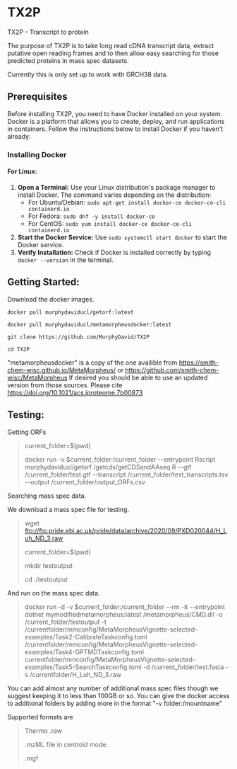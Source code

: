 # TX2P
TX2P - Transcript to protein

The purpose of TX2P is to take long read cDNA transcript data, extract putative open reading frames and to then allow easy searching for those predicted proteins in mass spec datasets.

Currently this is only set up to work with GRCH38 data.

## Prerequisites

Before installing TX2P, you need to have Docker installed on your system. Docker is a platform that allows you to create, deploy, and run applications in containers. Follow the instructions below to install Docker if you haven't already:

### Installing Docker

#### For Linux:

1. **Open a Terminal:** Use your Linux distribution's package manager to install Docker. The command varies depending on the distribution:
   - For Ubuntu/Debian: `sudo apt-get install docker-ce docker-ce-cli containerd.io`
   - For Fedora: `sudo dnf -y install docker-ce`
   - For CentOS: `sudo yum install docker-ce docker-ce-cli containerd.io`
2. **Start the Docker Service:** Use `sudo systemctl start docker` to start the Docker service.
3. **Verify Installation:** Check if Docker is installed correctly by typing `docker --version` in the terminal.


## Getting Started:

Download the docker images.
```
docker pull murphydaviducl/getorf:latest

docker pull murphydaviducl/metamorpheusdocker:latest

git clone https://github.com/MurphyDavid/TX2P

cd TX2P
```
"metamorpheusdocker" is a copy of the one availible from https://smith-chem-wisc.github.io/MetaMorpheus/ or  https://github.com/smith-chem-wisc/MetaMorpheus
If desired you should be able to use an updated version from those sources. Please cite https://doi.org/10.1021/acs.jproteome.7b00873


## Testing:

Getting ORFs

>current_folder=$(pwd)
>
>docker run -v $current_folder:/current_folder  --entrypoint Rscript murphydaviducl/getorf /getcds/getCDSandAAseq.R --gtf /current_folder/test.gtf --transcript /current_folder/test_transcripts.tsv --output /current_folder/output_ORFs.csv

Searching mass spec data.


We download a mass spec file for testing.

>wget ftp://ftp.pride.ebi.ac.uk/pride/data/archive/2020/09/PXD020044/H_Luh_ND_3.raw
>
>current_folder=$(pwd)
>
>mkdir testoutput
>
>cd ./testoutput

And run on the mass spec data. 

>docker run -d -v $current_folder:/current_folder --rm  -it --entrypoint dotnet mymodifiedmetamorpheus:latest /metamorpheus/CMD.dll -o /current_folder/testoutput -t /currentfolder/mmconfig/MetaMorpheusVignette-selected-examples/Task2-CalibrateTaskconfig.toml /currentfolder/mmconfig/MetaMorpheusVignette-selected-examples/Task4-GPTMDTaskconfig.toml currentfolder/mmconfig/MetaMorpheusVignette-selected-examples/Task5-SearchTaskconfig.toml -d /current_folder/test.fasta -s /currentfolder/H_Luh_ND_3.raw


You can add almost any number of additional mass spec files though we suggest keeping it to less than 100GB or so. You can give the docker access to additional folders by adding  more in the format "-v folder:/mountname"

Supported formats are 

>Thermo .raw 
>
>.mzML file in centroid mode.
>
>.mgf


